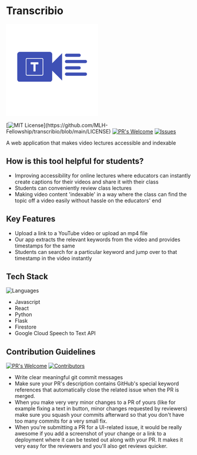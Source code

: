 # Transcribio 

![Alt Text](transcribio-web\media\Transcribio.png)

[![MIT License](https://img.shields.io/apm/l/atomic-design-ui.svg?)](https://github.com/MLH-Fellowship/transcribio/blob/main/LICENSE) 
[![PR's Welcome](https://img.shields.io/badge/PRs-welcome-brightgreen.svg?style=flat)](https://github.com/MLH-Fellowship/transcribio/pulls)
[![Issues](https://img.shields.io/github/issues-raw/MLH-Fellowship/transcribio)](https://github.com/MLH-Fellowship/transcribio/issues) 

A web application that makes video lectures accessible and indexable

## How is this tool helpful for students?

- Improving accessibility for online lectures where educators can instantly create captions for their videos and share it with their class
- Students can conveniently review class lectures 
- Making video content 'indexable' in a way where the class can find the topic off a video easily without hassle on the educators' end

## Key Features

- Upload a link to a YouTube video or upload an mp4 file
- Our app extracts the relevant keywords from the video and provides timestamps for the same
- Students can search for a particular keyword and jump over to that timestamp in the video instantly

## Tech Stack
![Languages](https://img.shields.io/github/languages/count/MLH-Fellowship/transcribio)
- Javascript
- React
- Python
- Flask
- Firestore
- Google Cloud Speech to Text API

## Contribution Guidelines
[![PR's Welcome](https://img.shields.io/github/issues-pr-raw/MLH-Fellowship/transcribio)]()
[![Contributors](https://img.shields.io/github/contributors/MLH-Fellowship/transcribio)]()


- Write clear meaningful git commit messages
- Make sure your PR's description contains GitHub's special keyword references that automatically close the related issue when the PR is merged. 
- When you make very very minor changes to a PR of yours (like for example fixing a text in button, minor changes requested by reviewers) make sure you squash your commits afterward so that you don't have too many commits for a very small fix.
- When you're submitting a PR for a UI-related issue, it would be really awesome if you add a screenshot of your change or a link to a deployment where it can be tested out along with your PR. It makes it very easy for the reviewers and you'll also get reviews quicker.
